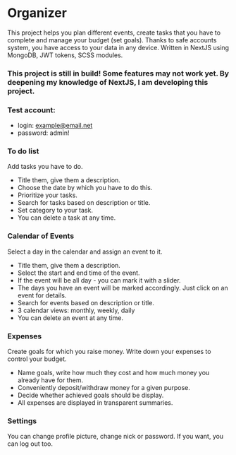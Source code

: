 # Organizer
This project helps you plan different events, create tasks that you have to complete and manage your budget (set goals). Thanks to safe accounts system, you have access to your data in any device.
Written in NextJS using MongoDB, JWT tokens, SCSS modules.
### This project is still in build! Some features may not work yet. By deepening my knowledge of NextJS, I am developing this project.


### Test account:
* login: example@email.net
* password: admin!

### To do list 
Add tasks you have to do.
* Title them, give them a description.
* Choose the date by which you have to do this.
* Prioritize your tasks. 
* Search for tasks based on description or title.
* Set category to your task.
* You can delete a task at any time.

### Calendar of Events
Select a day in the calendar and assign an event to it.
* Title them, give them a description.
* Select the start and end time of the event.
* If the event will be all day - you can mark it with a slider.
* The days you have an event will be marked accordingly. Just click on an event for details.
* Search for events based on description or title.
* 3 calendar views: monthly, weekly, daily
* You can delete an event at any time.

### Expenses
Create goals for which you raise money. Write down your expenses to control your budget.
* Name goals, write how much they cost and how much money you already have for them.
* Conveniently deposit/withdraw money for a given purpose.
* Decide whether achieved goals should be display.
* All expenses are displayed in transparent summaries.

### Settings
You can change profile picture, change nick or password. 
If you want, you can log out too.
